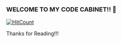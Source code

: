 ### WELCOME TO MY CODE CABINET!! 👋

[![HitCount](http://hits.dwyl.com/D4N18L/D4N18L.svg)](http://hits.dwyl.com/D4N18L/D4N18L)

<!--
**D4N18L/D4N18L** is a ✨ _special_ ✨ repository because its `README.md` (this file) appears on your GitHub profile.

WHO AM I:

- 🔭 I’m currently a 3rd Year UnderGraduate studying Compute Science

- 👯 I’m looking to add a lot more projects in the coming weeks that shows the field I want to work in.

WHAT WILL THESE PROJECTS BE ABOUT

- ⚡ These projects will be mainly Development based ie. Web , Mobile and Games

- 💬 These Projects will be split across 3 tiers:


  Silver Level: These will be simple and straightforward projects that will  get the Github running
  
  
  Gold Level: These projects will be much more complex a take reasonable bit of time to complete
  
  
 Platinum Level:These projects will be the most difficult and will be used to show my range and capabilities when working on a long term-project.
  
  
  
- 📫 How to reach me: Email: Danieladdo0909@gmail.com

--> Thanks for Reading!!!
